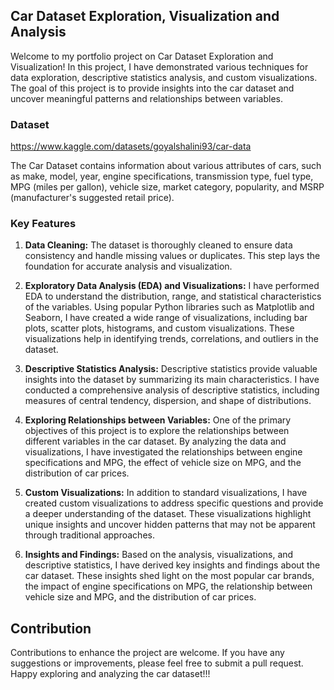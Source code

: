 ## Car Dataset Exploration, Visualization and Analysis

Welcome to my portfolio project on Car Dataset Exploration and Visualization! In this project, I have demonstrated various techniques for data exploration, descriptive statistics analysis, and custom visualizations. The goal of this project is to provide insights into the car dataset and uncover meaningful patterns and relationships between variables.


### Dataset

https://www.kaggle.com/datasets/goyalshalini93/car-data

The Car Dataset contains information about various attributes of cars, such as make, model, year, engine specifications, transmission type, fuel type, MPG (miles per gallon), vehicle size, market category, popularity, and MSRP (manufacturer's suggested retail price).


### Key Features

1. **Data Cleaning:** The dataset is thoroughly cleaned to ensure data consistency and handle missing values or duplicates. This step lays the foundation for accurate analysis and visualization.


2. **Exploratory Data Analysis (EDA) and Visualizations:** I have performed EDA to understand the distribution, range, and statistical characteristics of the variables. Using popular Python libraries such as Matplotlib and Seaborn, I have created a wide range of visualizations, including bar plots, scatter plots, histograms, and custom visualizations. These visualizations help in identifying trends, correlations, and outliers in the dataset.


3. **Descriptive Statistics Analysis:** Descriptive statistics provide valuable insights into the dataset by summarizing its main characteristics. I have conducted a comprehensive analysis of descriptive statistics, including measures of central tendency, dispersion, and shape of distributions.


4. **Exploring Relationships between Variables:** One of the primary objectives of this project is to explore the relationships between different variables in the car dataset. By analyzing the data and visualizations, I have investigated the relationships between engine specifications and MPG, the effect of vehicle size on MPG, and the distribution of car prices.


5. **Custom Visualizations:** In addition to standard visualizations, I have created custom visualizations to address specific questions and provide a deeper understanding of the dataset. These visualizations highlight unique insights and uncover hidden patterns that may not be apparent through traditional approaches.


6. **Insights and Findings:** Based on the analysis, visualizations, and descriptive statistics, I have derived key insights and findings about the car dataset. These insights shed light on the most popular car brands, the impact of engine specifications on MPG, the relationship between vehicle size and MPG, and the distribution of car prices.

## Contribution

Contributions to enhance the project are welcome. If you have any suggestions or improvements, please feel free to submit a pull request. Happy exploring and analyzing the car dataset!!!

